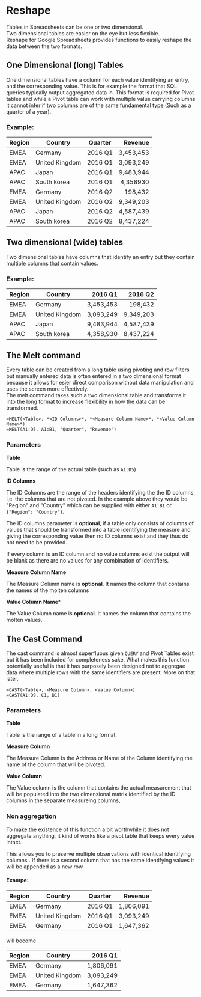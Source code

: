 # Reshape
Tables in Spreadsheets can be one or two dimensional.   
Two dimensional tables are easier on the eye but less flexible.  
Reshape for Google Spreadsheets provides functions to easily reshape the data between the two formats.

## One Dimensional (long) Tables
One dimensional tables have a column for each value identifying an entry, and the corresponding value.
This is for example the format that SQL queries typically output aggregated data in.
This format is required for Pivot tables and while a Pivot table can work with multiple value carrying columns it cannot infer if two columns are of the same fundamental type (Such as a quarter of a year).

### Example:
| Region | Country        | Quarter | Revenue   |
| ------ | -------------- | ------- | ---------:|
| EMEA   | Germany        | 2016 Q1 | 3,453,453 |
| EMEA   | United Kingdom | 2016 Q1 | 3,093,249 |
| APAC   | Japan          | 2016 Q1 | 9,483,944 |
| APAC   | South korea    | 2016 Q1 | 4,358930  |
| EMEA   | Germany        | 2016 Q2 | 198,432   |
| EMEA   | United Kingdom | 2016 Q2 | 9,349,203 |
| APAC   | Japan          | 2016 Q2 | 4,587,439 |
| APAC   | South korea    | 2016 Q2 | 8,437,224 |

## Two dimensional (wide) tables
Two dimensional tables have columns that identify an entry but they contain multiple columns that contain values.

### Example:
| Region | Country        | 2016 Q1   | 2016 Q2   |
| ------ | -------------- | ---------:| ---------:|
| EMEA   | Germany        | 3,453,453 | 198,432   |
| EMEA   | United Kingdom | 3,093,249 | 9,349,203 |
| APAC   | Japan          | 9,483,944 | 4,587,439 |
| APAC   | South korea    | 4,358,930 | 8,437,224 |

## The Melt command
Every table can be created from a long table using pivoting and row filters but manually entered data is often entered in a two dimensional format because it allows for esier direct comparison without data manipulation and uses the screen more effectively.  
The melt command takes such a two dimensional table and transforms it into the long format to increase flexibility in how the  data can be transformed.

    =MELT(<Table>, *<ID Columns>*, *<Measure Column Name>*, *<Value Column Name>*)
    =MELT(A1:D5, A1:B1, "Quarter", "Revenue")

### Parameters
**Table**

Table is the range of the actual table (such as `A1:D5`)

**ID Columns**

The ID Columns are the range of the headers identifying the the ID columns, i,e. the columns that are not pivoted.
In the example above they would be "Region" and "Country" which can be supplied with either `A1:B1` or `{"Region"; "Country"}`.

The ID columns parameter is **optional**, if a table only consists of columns of values that should be transformed into a table identifying the measure and giving the corresponding value then no ID columns exist and they thus do not need to be provided.

If every column is an ID column and no value columns exist the output will be blank as there are no values for any combination of identifiers.

**Measure Column Name**

The Measure Column name is **optional**. It names the column that contains the names of the molten columns

**Value Column Name***

The Value Column name is **optional**. It names the column that contains the molten values.

## The Cast Command
The cast command is almost superfluous given `QUERY` and Pivot Tables exist but it has been included for completeness sake.
What makes this function potentially useful is that it has purposely been designed not to aggregae data where multiple rows with the same identifiers are present. More on that later.

    =CAST(<Table>, <Measure Column>, <Value Column>)
    =CAST(A1:D9, C1, D1)

### Parameters
**Table**

Table is the range of a table in a long format.

**Measure Column**

The Measure Column is the Address or Name of the Column identifying the name of the column that will be pivoted.

**Value Column**

The Value column is the column that contains the actual measurement that will be populated into the two dimensional matrix identified by the ID columns in the separate measureing columns,

### Non aggregation
To make the existence of this function a bit worthwhile it does not aggregate anything, it kind of works like a pivot table that keeps every value intact.

This allows you to preserve multiple observations with identical identifying columns .
If there is a second column that has the same identifying values it will be appended as a new row.

#### Exampe:
| Region | Country        | Quarter | Revenue |
| ------ | -------------- | ------- | -------:|
| EMEA   | Germany        | 2016 Q1 | 1,806,091 |
| EMEA   | United Kingdom | 2016 Q1 | 3,093,249 |
| EMEA   | Germany        | 2016 Q1 | 1,647,362 |

will become

| Region | Country        | 2016 Q1   |
| ------ | -------------- | ---------:|
| EMEA   | Germany        | 1,806,091 |
| EMEA   | United Kingdom | 3,093,249 |
| EMEA   | Germany        | 1,647,362 |
